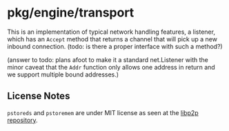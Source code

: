 # pkg/engine/transport

This is an implementation of typical network handling features, a listener,
which has an `Accept` method that returns a channel that will pick up a new
inbound connection. (todo: is there a proper interface with such a method?)

(answer to todo: plans afoot to make it a standard net.Listener with the minor
caveat that the `Addr` function only allows one address in return and we support
multiple bound addresses.)

## License Notes

`pstoreds` and `pstoremem` are under MIT license as seen at
the [libp2p repository](https://github.com/libp2p/go-libp2p/LICENSE).
